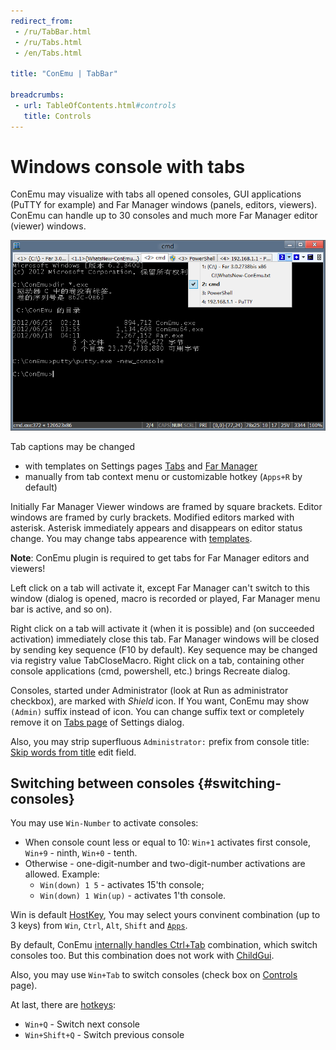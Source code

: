 ```yaml
---
redirect_from:
 - /ru/TabBar.html
 - /ru/Tabs.html
 - /en/Tabs.html

title: "ConEmu | TabBar"

breadcrumbs:
 - url: TableOfContents.html#controls
   title: Controls
---
```


# Windows console with tabs

ConEmu may visualize with tabs all opened consoles, GUI applications
(PuTTY for example) and Far Manager windows (panels, editors,
viewers). ConEmu can handle up to 30 consoles and much more Far
Manager editor (viewer) windows.

![ConEmu tabs](/img/ConEmuTabs2.png "ConEmu tabs and multiconsole")

Tab captions may be changed

* with templates on Settings pages [Tabs](SettingsTabBar.html) and [Far Manager](SettingsFar.html)
* manually from tab context menu or customizable hotkey (`Apps+R` by default)

Initially Far Manager Viewer windows are framed by square brackets.
Editor windows are framed by curly brackets.
Modified editors marked with asterisk.
Asterisk immediately appears and disappears on editor status change.
You may change tabs appearence with [templates](SettingsTabBar.html).

**Note**: ConEmu plugin is required to get tabs for Far Manager editors and viewers!

Left click on a tab will activate it, except Far Manager can't switch to this window
(dialog is opened, macro is recorded or played, Far Manager menu bar is active, and so on).

Right click on a tab will activate it (when it is possible)
and (on succeeded activation) immediately close this tab.
Far Manager windows will be closed by sending key sequence (F10 by default).
Key sequence may be changed via registry value TabCloseMacro.
Right click on a tab, containing other console applications (cmd, powershell, etc.)
brings Recreate dialog.

Consoles, started under Administrator (look at Run as administrator checkbox),
are marked with *Shield* icon.
If You want, ConEmu may show ` (Admin)` suffix instead of icon.
You can change suffix text or completely remove it on
[Tabs page](SettingsTabBar.html) of Settings dialog.

Also, you may strip superfluous `Administrator:` prefix from console title:
[Skip words from title](SettingsTabBar.html) edit field.

## Switching between consoles  {#switching-consoles}

You may use `Win-Number` to activate consoles:

* When console count less or equal to 10: `Win+1` activates first console, `Win+9` - ninth, `Win+0` - tenth.
* Otherwise - one-digit-number and two-digit-number activations are allowed. Example:
  * `Win(down) 1 5` - activates 15'th console;
  * `Win(down) 1 Win(up)` - activates 1'th console.

Win is default [HostKey](ConEmuTerms.html#Host_key),
You may select yours convinent combination (up to 3 keys)
from `Win`, `Ctrl`, `Alt`, `Shift` and [`Apps`](AppsKey.html).

By default, ConEmu [internally handles Ctrl+Tab](SettingsTabBar.html) combination,
which switch consoles too. But this combination does not work with [ChildGui](ChildGui.html).

Also, you may use `Win+Tab` to switch consoles (check box on [Controls](SettingsControls.html) page).

At last, there are [hotkeys](SettingsHotkeys.html):
* `Win+Q` - Switch next console
* `Win+Shift+Q` - Switch previous console
